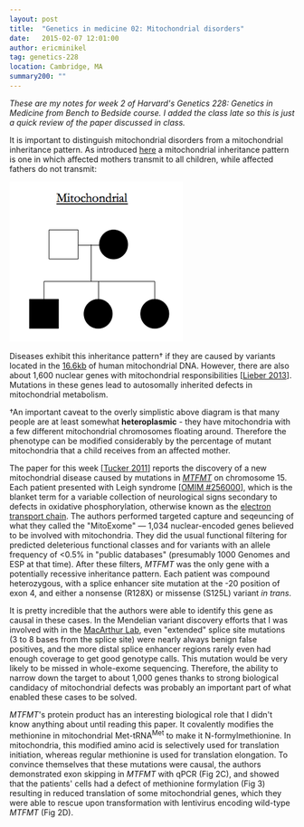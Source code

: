 ```yaml
---
layout: post
title:  "Genetics in medicine 02: Mitochondrial disorders"
date:   2015-02-07 12:01:00
author: ericminikel
tag: genetics-228
location: Cambridge, MA
summary200: ""
---
```


*These are my notes for week 2 of Harvard's Genetics 228: Genetics in Medicine from Bench to Bedside course. I added the class late so this is just a quick review of the paper discussed in class.*

It is important to distinguish mitochondrial disorders from a mitochondrial inheritance pattern. As introduced [here](/2014/11/14/genetics-23/) a mitochondrial inheritance pattern is one in which affected mothers transmit to all children, while affected fathers do not transmit:

![](/media/2014/11/mitochondrial.png)

Diseases exhibit this inheritance pattern&dagger; if they are caused by variants located in the [16.6kb](http://www.ncbi.nlm.nih.gov/nuccore/NC_012920.1) of human mitochondrial DNA. However, there are also about 1,600 nuclear genes with mitochondrial responsibilities [[Lieber 2013]]. Mutations in these genes lead to autosomally inherited defects in mitochondrial metabolism.

&dagger;An important caveat to the overly simplistic above diagram is that many people are at least somewhat **heteroplasmic** - they have mitochondria with a few different mitochondrial chromosomes floating around. Therefore the phenotype can be modified considerably by the percentage of mutant mitochondria that a child receives from an affected mother.

The paper for this week [[Tucker 2011]] reports the discovery of a new mitochondrial disease caused by mutations in [*MTFMT*](http://exac.broadinstitute.org/gene/ENSG00000103707) on chromosome 15. Each patient presented with Leigh syndrome [[OMIM #256000](http://www.omim.org/entry/256000)], which is the blanket term for a variable collection of neurological signs secondary to defects in oxidative phosphorylation, otherwise known as the [electron transport chain](/2013/11/08/biochemistry-08-the-citric-acid-cycle-and-the-electron-transport-chain/). The authors performed targeted capture and seqeuncing of what they called the "MitoExome" &mdash; 1,034 nuclear-encoded genes believed to be involved with mitochondria. They did the usual functional filtering for predicted deleterious functional classes and for variants with an allele frequency of <0.5% in "public databases" (presumably 1000 Genomes and ESP at that time). After these filters, *MTFMT* was the only gene with a potentially recessive inheritance pattern. Each patient was compound heterozygous, with a splice enhancer site mutation at the -20 position of exon 4, and either a nonsense (R128X) or missense (S125L) variant *in trans*.

It is pretty incredible that the authors were able to identify this gene as causal in these cases. In the Mendelian variant discovery efforts that I was involved with in the [MacArthur Lab](http://macarthurlab.org/rare-disease/), even "extended" splice site mutations (3 to 8 bases from the splice site) were nearly always benign false positives, and the more distal splice enhancer regions rarely even had enough coverage to get good genotype calls. This mutation would be very likely to be missed in whole-exome sequencing. Therefore, the ability to narrow down the target to about 1,000 genes thanks to strong biological candidacy of mitochondrial defects was probably an important part of what enabled these cases to be solved.

*MTFMT*'s protein product has an interesting biological role that I didn't know anything about until reading this paper. It covalently modifies the methionine in mitochondrial Met-tRNA<sup>Met</sup> to make it N-formylmethionine. In mitochondria, this modified amino acid is selectively used for translation initiation, whereas regular methionine is used for translation elongation. To convince themselves that these mutations were causal, the authors demonstrated exon skipping in *MTFMT* with qPCR (Fig 2C), and showed that the patients' cells had a defect of methionine formylation (Fig 3) resulting in reduced translation of some mitochondrial genes, which they were able to rescue upon transformation with lentivirus encoding wild-type *MTFMT* (Fig 2D).

[Lieber 2013]: http://www.ncbi.nlm.nih.gov/pubmed/23596069 "Lieber DS, Calvo SE, Shanahan K, Slate NG, Liu S, Hershman SG, Gold NB, Chapman BA, Thorburn DR, Berry GT, Schmahmann JD, Borowsky ML, Mueller DM, Sims KB, Mootha VK. Targeted exome sequencing of suspected mitochondrial disorders. Neurology. 2013 May 7;80(19):1762-70. doi: 10.1212/WNL.0b013e3182918c40. Epub 2013 Apr 17. PubMed PMID: 23596069; PubMed Central PMCID: PMC3719425."

[Tucker 2011]: http://www.ncbi.nlm.nih.gov/pubmed/21907147 "Tucker EJ, Hershman SG, Köhrer C, Belcher-Timme CA, Patel J, Goldberger OA, Christodoulou J, Silberstein JM, McKenzie M, Ryan MT, Compton AG, Jaffe JD, Carr  SA, Calvo SE, RajBhandary UL, Thorburn DR, Mootha VK. Mutations in MTFMT underlie a human disorder of formylation causing impaired mitochondrial translation. Cell  Metab. 2011 Sep 7;14(3):428-34. doi: 10.1016/j.cmet.2011.07.010. PubMed PMID: 21907147; PubMed Central PMCID: PMC3486727."


